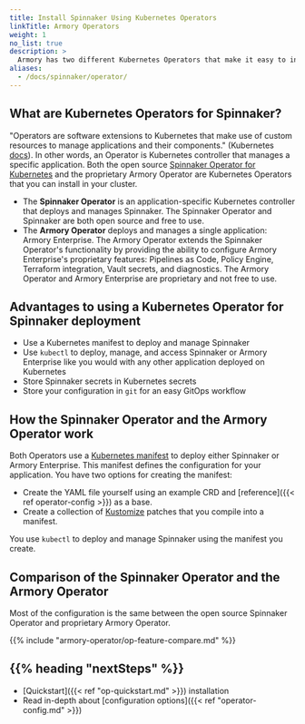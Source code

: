 ```yaml
---
title: Install Spinnaker Using Kubernetes Operators
linkTitle: Armory Operators
weight: 1
no_list: true
description: >
  Armory has two different Kubernetes Operators that make it easy to install, deploy, and upgrade Spinnaker or Armory Enterprise for Spinnaker. This section covers advantages, configuration, deployment, and migration from Halyard to the Operator.
aliases:
  - /docs/spinnaker/operator/
---
```


## What are Kubernetes Operators for Spinnaker?

"Operators are software extensions to Kubernetes that make use of custom resources to manage applications and their components." (Kubernetes [docs](https://kubernetes.io/docs/concepts/extend-kubernetes/operator/)). In other words, an Operator is Kubernetes controller that manages a specific application. Both the open source [Spinnaker Operator for Kubernetes](https://github.com/armory/spinnaker-operator) and the proprietary Armory Operator are Kubernetes Operators that you can install in your cluster.

* The **Spinnaker Operator** is an application-specific Kubernetes controller that deploys and manages Spinnaker. The Spinnaker Operator and Spinnaker are both open source and free to use.
* The **Armory Operator** deploys and manages a single application: Armory Enterprise.  The Armory Operator extends  the Spinnaker Operator's functionality by providing the ability to configure Armory Enterprise's proprietary features: Pipelines as Code, Policy Engine, Terraform integration, Vault secrets, and diagnostics. The Armory Operator and Armory Enterprise are proprietary and not free to use.

## Advantages to using a Kubernetes Operator for Spinnaker deployment

* Use a Kubernetes manifest to deploy and manage Spinnaker
* Use `kubectl` to deploy, manage, and access Spinnaker or Armory Enterprise like you would with any other application deployed on Kubernetes
* Store Spinnaker secrets in Kubernetes secrets
* Store your configuration in `git` for an easy GitOps workflow

## How the Spinnaker Operator and the Armory Operator work

Both Operators use a [Kubernetes manifest](https://kubernetes.io/docs/concepts/cluster-administration/manage-deployment/) to deploy either Spinnaker or Armory Enterprise.  This manifest defines the configuration for your application. You have two options for creating the manifest:

* Create the YAML file yourself using an example CRD and [reference]({{< ref operator-config >}}) as a base.
* Create a collection of [Kustomize](https://kustomize.io/) patches that you compile into a manifest.

You use `kubectl` to deploy and manage Spinnaker using the manifest you create. 

## Comparison of the Spinnaker Operator and the Armory Operator

Most of the configuration is the same between the open source Spinnaker Operator and proprietary Armory Operator.

{{% include "armory-operator/op-feature-compare.md" %}}

## {{% heading "nextSteps" %}}

* [Quickstart]({{< ref "op-quickstart.md" >}}) installation
* Read in-depth about [configuration options]({{< ref "operator-config.md" >}})

